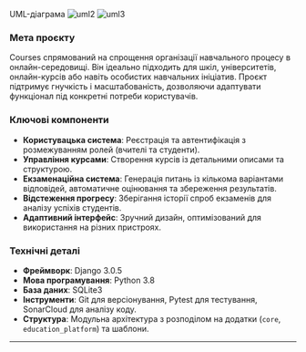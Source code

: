 UML-діаграма ![uml2](https://github.com/user-attachments/assets/bc368eb8-f6f9-461a-bae4-706171fb9eed)
![uml3](https://github.com/user-attachments/assets/f4b2a4a3-f39f-4269-9b49-b40fe4404b05)



### Мета проєкту
Courses спрямований на спрощення організації навчального процесу в онлайн-середовищі. Він ідеально підходить для шкіл, університетів, онлайн-курсів або навіть особистих навчальних ініціатив. Проєкт підтримує гнучкість і масштабованість, дозволяючи адаптувати функціонал під конкретні потреби користувачів.

### Ключові компоненти
- **Користувацька система**: Реєстрація та автентифікація з розмежуванням ролей (вчителі та студенти).
- **Управління курсами**: Створення курсів із детальними описами та структурою.
- **Екзаменаційна система**: Генерація питань із кількома варіантами відповідей, автоматичне оцінювання та збереження результатів.
- **Відстеження прогресу**: Зберігання історії спроб екзаменів для аналізу успіхів студентів.
- **Адаптивний інтерфейс**: Зручний дизайн, оптимізований для використання на різних пристроях.

### Технічні деталі
- **Фреймворк**: Django 3.0.5
- **Мова програмування**: Python 3.8
- **База даних**: SQLite3 
- **Інструменти**: Git для версіонування, Pytest для тестування, SonarCloud для аналізу коду.
- **Структура**: Модульна архітектура з розподілом на додатки (`core`, `education_platform`) та шаблони.

---
